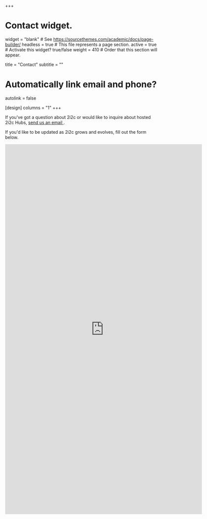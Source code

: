 +++
# Contact widget.
widget = "blank"  # See https://sourcethemes.com/academic/docs/page-builder/
headless = true  # This file represents a page section.
active = true  # Activate this widget? true/false
weight = 410  # Order that this section will appear.

title = "Contact"
subtitle = ""

# Automatically link email and phone?
autolink = false

[design]
  columns = "1"
+++

If you've got a question about 2i2c or would like to inquire about hosted 2i2c Hubs, [send us an email <i class="fas fa-envelope"></i>](mailto:hello@2i2c.org). 

If you'd like to be updated as 2i2c grows and evolves, fill out the form below.

<iframe src="https://docs.google.com/forms/d/e/1FAIpQLSdW_bhVrXfgRYa9Ct6w399KQPILbU_3nKUF_tgnGZJbs91SXg/viewform?embedded=true" width="640" height="1200" frameborder="0" marginheight="0" marginwidth="0" class="embed-responsive">Loading…</iframe>
